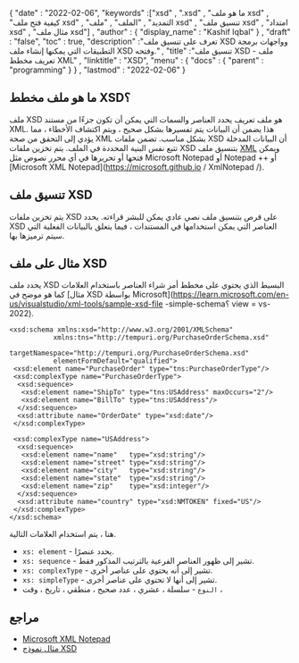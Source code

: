 {
  "date" : "2022-02-06",
  "keywords" :["xsd" , ".xsd" , "ما هو ملف xsd" , "كيفية فتح ملف xsd" , "التمديد" , "الملف" , "ملف xsd" , "تنسيق ملف xsd" , "امتداد xsd" , "مثال ملف xsd"] ,
  "author" : {
    "display_name" : "Kashif Iqbal"
} ,
  "draft" : "false",
  "toc" : true,
  "description" :"تعرف على تنسيق ملف XSD وواجهات برمجة التطبيقات التي يمكنها إنشاء ملف XSD وفتحه." ,
  "title" :"تنسيق ملف XSD - ملف تعريف مخطط XML" ,
  "linktitle" : "XSD",
  "menu" : {
    "docs" : {
      "parent" : "programming"
}
} ,
  "lastmod" : "2022-02-06"
}

## ما هو ملف مخطط XSD؟

ملف XSD هو ملف تعريف يحدد العناصر والسمات التي يمكن أن تكون جزءًا من مستند XML. هذا يضمن أن البيانات يتم تفسيرها بشكل صحيح ، ويتم اكتشاف الأخطاء ، مما يؤدي إلى التحقق من صحة XML بشكل مناسب. تضمن ملفات XSD أن البيانات المدخلة تتبع نفس البنية المحددة في الملف. يتم تخزين ملفات XSD بتنسيق ملف [XML](/ar/web/xml/) ويمكن فتحها أو تحريرها في أي محرر نصوص مثل Microsoft Notepad أو Notepad ++ أو [Microsoft XML Notepad](https://microsoft.github.io / XmlNotepad /).

## تنسيق ملف XSD

يتم تخزين ملفات XSD على قرص بتنسيق ملف نصي عادي يمكن للبشر قراءته. يحدد XSD العناصر التي يمكن استخدامها في المستندات ، فيما يتعلق بالبيانات الفعلية التي سيتم ترميزها بها.

## مثال على ملف XSD

يحدد ملف XSD البسيط الذي يحتوي على مخطط أمر شراء العناصر باستخدام العلامات كما هو موضح في [مثال XSD بواسطة Microsoft](https://learn.microsoft.com/en-us/visualstudio/xml-tools/sample-xsd-file -simple-schema؟ view = vs-2022).

```
<xsd:schema xmlns:xsd="http://www.w3.org/2001/XMLSchema"
           xmlns:tns="http://tempuri.org/PurchaseOrderSchema.xsd"
           targetNamespace="http://tempuri.org/PurchaseOrderSchema.xsd"
           elementFormDefault="qualified">
 <xsd:element name="PurchaseOrder" type="tns:PurchaseOrderType"/>
 <xsd:complexType name="PurchaseOrderType">
  <xsd:sequence>
   <xsd:element name="ShipTo" type="tns:USAddress" maxOccurs="2"/>
   <xsd:element name="BillTo" type="tns:USAddress"/>
  </xsd:sequence>
  <xsd:attribute name="OrderDate" type="xsd:date"/>
 </xsd:complexType>

 <xsd:complexType name="USAddress">
  <xsd:sequence>
   <xsd:element name="name"   type="xsd:string"/>
   <xsd:element name="street" type="xsd:string"/>
   <xsd:element name="city"   type="xsd:string"/>
   <xsd:element name="state"  type="xsd:string"/>
   <xsd:element name="zip"    type="xsd:integer"/>
  </xsd:sequence>
  <xsd:attribute name="country" type="xsd:NMTOKEN" fixed="US"/>
 </xsd:complexType>
</xsd:schema>
```

هنا ، يتم استخدام العلامات التالية.

* `xs: element` - يحدد عنصرًا.
* `xs: sequence` - تشير إلى ظهور العناصر الفرعية بالترتيب المذكور فقط.
* `xs: complexType` - تشير إلى أنه يحتوي على عناصر أخرى.
* `xs: simpleType` - تشير إلى أنها لا تحتوي على عناصر أخرى.
* `النوع` - سلسلة ، عشري ، عدد صحيح ، منطقي ، تاريخ ، وقت ،

## مراجع ##

- [Microsoft XML Notepad](https://microsoft.github.io/XmlNotepad/)
- [مثال نموذج XSD](https://learn.microsoft.com/en-us/visualstudio/xml-tools/sample-xsd-file-simple-schema?view=vs-2022)

